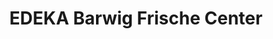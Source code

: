 ---
title: "EDEKA Barwig Frische Center"
url: /freiburg-im-breisgau/edeka-barwig-frische-center/
shop: Supermarkt
---